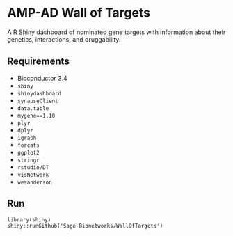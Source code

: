 # AMP-AD Wall of Targets

A R Shiny dashboard of nominated gene targets with information about their genetics, interactions, and druggability.

## Requirements

- Bioconductor 3.4
- `shiny`
- `shinydashboard`
- `synapseClient`
- `data.table`
- `mygene==1.10`
- `plyr`
- `dplyr`
- `igraph`
- `forcats`
- `ggplot2`
- `stringr`
- `rstudio/DT`
- `visNetwork`
- `wesanderson`

## Run

```
library(shiny)
shiny::runGithub('Sage-Bionetworks/WallOfTargets')
```
